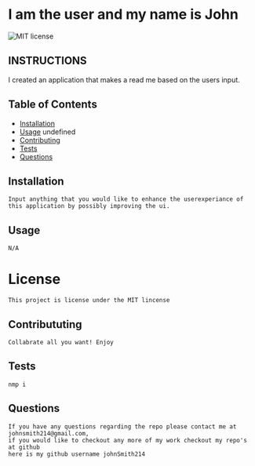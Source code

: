 # I am the user and my name is John 
   ![MIT license](https://img.shields.io/badge/license-MIT-Blue.svg)
## INSTRUCTIONS
  I created an application that makes a read me based on the users input. 

  ## Table of Contents 
  * [Installation](#installation)
  * [Usage](#usage)
  undefined
  * [Contributing](#contributing)
  * [Tests](#tests) 
  * [Questions](#questions)
  
  ## Installation
    Input anything that you would like to enhance the userexperiance of this application by possibly improving the ui. 

  ## Usage
    N/A
    
   # License
    This project is license under the MIT lincense
    

  ## Contribututing
    Collabrate all you want! Enjoy

  ## Tests
    nmp i 

  ## Questions 

    If you have any questions regarding the repo please contact me at johnsmith214@gmail.com, 
    if you would like to checkout any more of my work checkout my repo's at github 
    here is my github username johnSmith214
